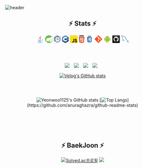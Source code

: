 ![header](https://capsule-render.vercel.app/api?type=wave&color=auto&height=300&section=header&text=Yeonwoo&fontSize=100)

<h2 align="center">⚡ Stats ⚡</h2>
 <p align="center">
<p align="center">
  <code><img title="Java" height="25" src="images/java-original.svg"></code>
 <code><img title="Spring" height="25" src="images/spring.svg"></code>
  <code><img title="C" height="25" src="images/c.svg"></code>
  <code><img title="C++" height="25" src="images/cpp.svg"></code>
  <code><img title="Javascript" height="25" src="images/javascript.svg"></code>
  <code><img title="HTML5" height="25" src="images/html5.svg"></code>
  <code><img title="CSS" height="25" src="images/css.svg"></code>
  <code><img title="Git" height="25" src="images/git-original.svg"></code>
  <code><img title="Android" height="25" src="images/android.svg"></code>
  <code><img title="GitHub" height="25" src="images/github.svg"></code>
  <code><img title="MySQL" height="25" src="images/mysql.svg"></code>
</p>
<br><br>
<p align="center">
 <a href="https://facebook.com/yeonwoo1125" target="_blank"><img src="https://img.shields.io/badge/FaceBook-1877F2?style=flat&logo=Facebook&logoColor=white"/></a>
<a href="https://www.instagram.com/yw_go_/" target="_blank"><img src="http://img.shields.io/badge/-Instargram-E4405F?style=flat&logo=Instagram&logoColor=white" style="height : auto; margin-left : 10px; margin-right : 10px;"/></a>
<a href="yeanwoo0619@gmail.com" target="_blank"><img src="https://img.shields.io/badge/Gmail-EA4335?style=flat&logo=Gmail&logoColor=white"/></a>
  <a href="https://velog.io/@yeonwoo1125">
    <img 
        src="http://img.shields.io/badge/-Velog-00aaa7?style=flat&logo=Vector Logo Zone&link=https://velog.io/@yeonwoo1125"
        style="height : auto; margin-left : 10px; margin-right : 10px;"/>
</a>
  
<div align=center>
  
  [![Velog's GitHub stats](https://velog-readme-stats.vercel.app/api?name=yeonwoo1125)](https://velog.io/@yeonwoo1125)
</div>  
  <br><br>
<div align=center>
  
  ![Yeonwoo1125's GitHub stats](https://github-readme-stats.vercel.app/api?username=yeonwoo1125&theme=default&layout=compact&hide=stars,issues&count_private=true)
  [![Top Langs](https://github-readme-stats.vercel.app/api/top-langs/?username=yeonwoo1125&layout=compact&langs_count=6")](https://github.com/anuraghazra/github-readme-stats)
</div>

  <br>  <br>  
<div align=center>
  <br>   
  
  <h2 align="center">⚡ BaekJoon ⚡</h2>
  
  [![Solved.ac프로필](http://mazassumnida.wtf/api/v2/generate_badge?boj=yeanwoo0619)](https://solved.ac/yeanwoo0619)
  <img src="http://mazandi.herokuapp.com/api?handle=yeanwoo0619&theme=cold"/>
  <br><br>
  <br>
</div>
